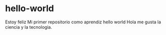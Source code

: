 # hello-world
Estoy feliz
Mi primer repositorio como aprendiz hello world
Hola me gusta la ciencia y la tecnologia.

